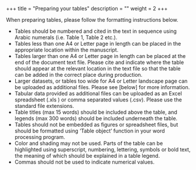 +++
title = "Preparing your tables"
description = ""
weight = 2
+++

When preparing tables, please follow the formatting instructions below.

- Tables should be numbered and cited in the text in sequence using Arabic numerals (i.e. Table 1, Table 2 etc.).
- Tables less than one A4 or Letter page in length can be placed in the appropriate location within the manuscript.
- Tables larger than one A4 or Letter page in length can be placed at the end of the document text file. Please cite and indicate where the table should appear at the relevant location in the text file so that the table can be added in the correct place during production.
- Larger datasets, or tables too wide for A4 or Letter landscape page can be uploaded as additional files. Please see [below] for more information.
- Tabular data provided as additional files can be uploaded as an Excel spreadsheet (.xls ) or comma separated values (.csv). Please use the standard file extensions.
- Table titles (max 15 words) should be included above the table, and legends (max 300 words) should be included underneath the table.
- Tables should not be embedded as figures or spreadsheet files, but should be formatted using ‘Table object’ function in your word processing program.
- Color and shading may not be used. Parts of the table can be highlighted using superscript, numbering, lettering, symbols or bold text, the meaning of which should be explained in a table legend.
- Commas should not be used to indicate numerical values.
